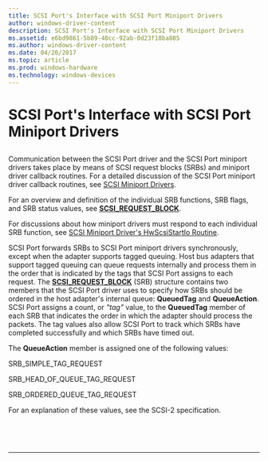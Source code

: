 ```yaml
---
title: SCSI Port's Interface with SCSI Port Miniport Drivers
author: windows-driver-content
description: SCSI Port's Interface with SCSI Port Miniport Drivers
ms.assetid: e6bd9861-5b89-40cc-92ab-0d23f18ba805
ms.author: windows-driver-content
ms.date: 04/20/2017
ms.topic: article
ms.prod: windows-hardware
ms.technology: windows-devices
---
```


# SCSI Port's Interface with SCSI Port Miniport Drivers


## <span id="ddk_scsi_port_s_interface_with_scsi_port_miniport_drivers_kg"></span><span id="DDK_SCSI_PORT_S_INTERFACE_WITH_SCSI_PORT_MINIPORT_DRIVERS_KG"></span>


Communication between the SCSI Port driver and the SCSI Port miniport drivers takes place by means of SCSI request blocks (SRBs) and miniport driver callback routines. For a detailed discussion of the SCSI Port miniport driver callback routines, see [SCSI Miniport Drivers](scsi-miniport-drivers.md).

For an overview and definition of the individual SRB functions, SRB flags, and SRB status values, see [**SCSI\_REQUEST\_BLOCK**](https://msdn.microsoft.com/library/windows/hardware/ff565393).

For discussions about how miniport drivers must respond to each individual SRB function, see [SCSI Miniport Driver's HwScsiStartIo Routine](scsi-miniport-driver-s-hwscsistartio-routine.md).

SCSI Port forwards SRBs to SCSI Port miniport drivers synchronously, except when the adapter supports tagged queuing. Host bus adapters that support tagged queuing can queue requests internally and process them in the order that is indicated by the tags that SCSI Port assigns to each request. The [**SCSI\_REQUEST\_BLOCK**](https://msdn.microsoft.com/library/windows/hardware/ff565393) (SRB) structure contains two members that the SCSI Port driver uses to specify how SRBs should be ordered in the host adapter's internal queue: **QueuedTag** and **QueueAction**. SCSI Port assigns a count, or *"tag"* value, to the **QueuedTag** member of each SRB that indicates the order in which the adapter should process the packets. The tag values also allow SCSI Port to track which SRBs have completed successfully and which SRBs have timed out.

The **QueueAction** member is assigned one of the following values:

SRB\_SIMPLE\_TAG\_REQUEST

SRB\_HEAD\_OF\_QUEUE\_TAG\_REQUEST

SRB\_ORDERED\_QUEUE\_TAG\_REQUEST

For an explanation of these values, see the SCSI-2 specification.

 

 


--------------------


